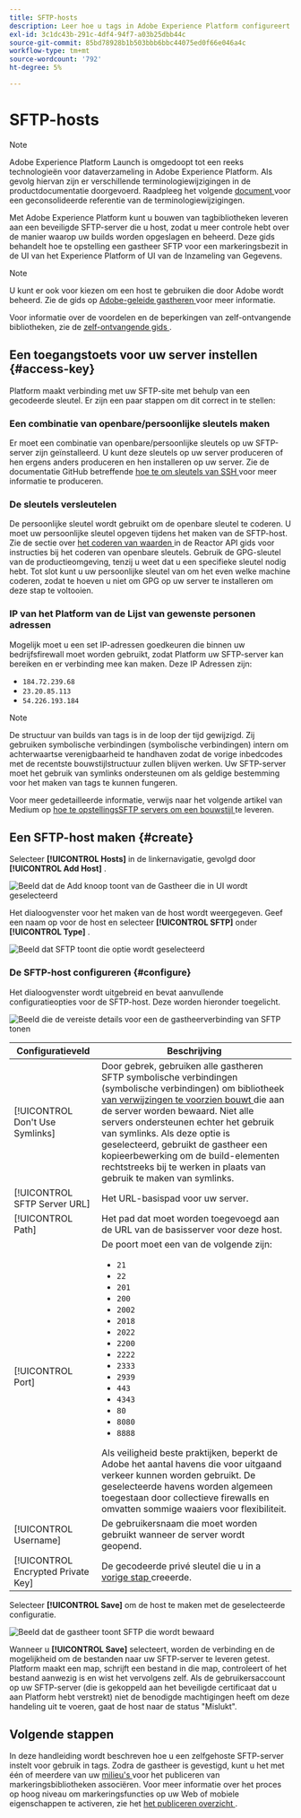 ```yaml
---
title: SFTP-hosts
description: Leer hoe u tags in Adobe Experience Platform configureert om bibliotheekbuilds te leveren aan een beveiligde, zelfgehoste SFTP-server.
exl-id: 3c1dc43b-291c-4df4-94f7-a03b25dbb44c
source-git-commit: 85bd78928b1b503bbb6bbc44075ed0f66e046a4c
workflow-type: tm+mt
source-wordcount: '792'
ht-degree: 5%

---
```


# SFTP-hosts

>[!NOTE]
>
>Adobe Experience Platform Launch is omgedoopt tot een reeks technologieën voor dataverzameling in Adobe Experience Platform.  Als gevolg hiervan zijn er verschillende terminologiewijzigingen in de productdocumentatie doorgevoerd. Raadpleeg het volgende [ document ](../../../term-updates.md) voor een geconsolideerde referentie van de terminologiewijzigingen.

Met Adobe Experience Platform kunt u bouwen van tagbibliotheken leveren aan een beveiligde SFTP-server die u host, zodat u meer controle hebt over de manier waarop uw builds worden opgeslagen en beheerd. Deze gids behandelt hoe te opstelling een gastheer SFTP voor een markeringsbezit in de UI van het Experience Platform of UI van de Inzameling van Gegevens.

>[!NOTE]
>
>U kunt er ook voor kiezen om een host te gebruiken die door Adobe wordt beheerd. Zie de gids op [ Adobe-geleide gastheren ](./managed-by-adobe-host.md) voor meer informatie.
>
>Voor informatie over de voordelen en de beperkingen van zelf-ontvangende bibliotheken, zie de [ zelf-ontvangende gids ](./self-hosting-libraries.md).

## Een toegangstoets voor uw server instellen {#access-key}

Platform maakt verbinding met uw SFTP-site met behulp van een gecodeerde sleutel. Er zijn een paar stappen om dit correct in te stellen:

### Een combinatie van openbare/persoonlijke sleutels maken

Er moet een combinatie van openbare/persoonlijke sleutels op uw SFTP-server zijn geïnstalleerd. U kunt deze sleutels op uw server produceren of hen ergens anders produceren en hen installeren op uw server. Zie de documentatie GitHub betreffende [ hoe te om sleutels van SSH ](https://help.github.com/articles/generating-a-new-ssh-key-and-adding-it-to-the-ssh-agent/#generating-a-new-ssh-key) voor meer informatie te produceren.

### De sleutels versleutelen

De persoonlijke sleutel wordt gebruikt om de openbare sleutel te coderen. U moet uw persoonlijke sleutel opgeven tijdens het maken van de SFTP-host. Zie de sectie over [ het coderen van waarden ](../../../api/guides/encrypting-values.md) in de Reactor API gids voor instructies bij het coderen van openbare sleutels. Gebruik de GPG-sleutel van de productieomgeving, tenzij u weet dat u een specifieke sleutel nodig hebt. Tot slot kunt u uw persoonlijke sleutel van om het even welke machine coderen, zodat te hoeven u niet om GPG op uw server te installeren om deze stap te voltooien.

### IP van het Platform van de Lijst van gewenste personen adressen

Mogelijk moet u een set IP-adressen goedkeuren die binnen uw bedrijfsfirewall moet worden gebruikt, zodat Platform uw SFTP-server kan bereiken en er verbinding mee kan maken. Deze IP Adressen zijn:

* `184.72.239.68`
* `23.20.85.113`
* `54.226.193.184`

>[!NOTE]
>
>De structuur van builds van tags is in de loop der tijd gewijzigd. Zij gebruiken symbolische verbindingen (symbolische verbindingen) intern om achterwaartse verenigbaarheid te handhaven zodat de vorige inbedcodes met de recentste bouwstijlstructuur zullen blijven werken. Uw SFTP-server moet het gebruik van symlinks ondersteunen om als geldige bestemming voor het maken van tags te kunnen fungeren.

Voor meer gedetailleerde informatie, verwijs naar het volgende artikel van Medium op [ hoe te opstellingsSFTP servers om een bouwstijl ](https://medium.com/launch-by-adobe/configuring-an-sftp-server-for-use-with-adobe-launch-bc626027e5a6) te leveren.

## Een SFTP-host maken {#create}

Selecteer **[!UICONTROL Hosts]** in de linkernavigatie, gevolgd door **[!UICONTROL Add Host]** .

![ Beeld dat de Add knoop toont van de Gastheer die in UI wordt geselecteerd ](../../../images/ui/publishing/sftp-hosts/add-host-button.png)

Het dialoogvenster voor het maken van de host wordt weergegeven. Geef een naam op voor de host en selecteer **[!UICONTROL SFTP]** onder **[!UICONTROL Type]** .

![ Beeld dat SFTP toont die optie wordt geselecteerd ](../../../images/ui/publishing/sftp-hosts/select-sftp.png)

### De SFTP-host configureren {#configure}

Het dialoogvenster wordt uitgebreid en bevat aanvullende configuratieopties voor de SFTP-host. Deze worden hieronder toegelicht.

![ Beeld die de vereiste details voor een de gastheerverbinding van SFTP tonen ](../../../images/ui/publishing/sftp-hosts/host-details.png)

| Configuratieveld | Beschrijving |
| --- | --- |
| [!UICONTROL Don't Use Symlinks] | Door gebrek, gebruiken alle gastheren SFTP symbolische verbindingen (symbolische verbindingen) om bibliotheek [ van verwijzingen te voorzien bouwt ](../builds.md) die aan de server worden bewaard. Niet alle servers ondersteunen echter het gebruik van symlinks. Als deze optie is geselecteerd, gebruikt de gastheer een kopieerbewerking om de build-elementen rechtstreeks bij te werken in plaats van gebruik te maken van symlinks. |
| [!UICONTROL SFTP Server URL] | Het URL-basispad voor uw server. |
| [!UICONTROL Path] | Het pad dat moet worden toegevoegd aan de URL van de basisserver voor deze host. |
| [!UICONTROL Port] | De poort moet een van de volgende zijn:<ul><li>`21`</li><li>`22`</li><li>`201`</li><li>`200`</li><li>`2002`</li><li>`2018`</li><li>`2022`</li><li>`2200`</li><li>`2222`</li><li>`2333`</li><li>`2939`</li><li>`443`</li><li>`4343`</li><li>`80`</li><li>`8080`</li><li>`8888`</li></ul>Als veiligheid beste praktijken, beperkt de Adobe het aantal havens die voor uitgaand verkeer kunnen worden gebruikt. De geselecteerde havens worden algemeen toegestaan door collectieve firewalls en omvatten sommige waaiers voor flexibiliteit. |
| [!UICONTROL Username] | De gebruikersnaam die moet worden gebruikt wanneer de server wordt geopend. |
| [!UICONTROL Encrypted Private Key] | De gecodeerde privé sleutel die u in a [ vorige stap ](#access-key) creeerde. |

Selecteer **[!UICONTROL Save]** om de host te maken met de geselecteerde configuratie.

![ Beeld dat de gastheer toont SFTP die wordt bewaard ](../../../images/ui/publishing/sftp-hosts/save-host.png)

Wanneer u **[!UICONTROL Save]** selecteert, worden de verbinding en de mogelijkheid om de bestanden naar uw SFTP-server te leveren getest. Platform maakt een map, schrijft een bestand in die map, controleert of het bestand aanwezig is en wist het vervolgens zelf. Als de gebruikersaccount op uw SFTP-server (die is gekoppeld aan het beveiligde certificaat dat u aan Platform hebt verstrekt) niet de benodigde machtigingen heeft om deze handeling uit te voeren, gaat de host naar de status &quot;Mislukt&quot;.

## Volgende stappen

In deze handleiding wordt beschreven hoe u een zelfgehoste SFTP-server instelt voor gebruik in tags. Zodra de gastheer is gevestigd, kunt u het met één of meerdere van uw [ milieu&#39;s ](../environments.md) voor het publiceren van markeringsbibliotheken associëren. Voor meer informatie over het proces op hoog niveau om markeringsfuncties op uw Web of mobiele eigenschappen te activeren, zie het [ het publiceren overzicht ](../overview.md).
